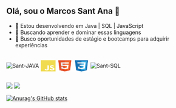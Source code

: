 ## Olá, sou o Marcos Sant Ana 👋
- 🔭 Estou desenvolvendo em Java | SQL | JavaScript
- 🌱 Buscando aprender e dominar essas linguagens
- 👯 Busco oportunidades de estágio e bootcamps para adquirir experiências
<div style="display: inline_block"><br>
  <img align="center" alt="Sant-JAVA" height="30" width="40" src="https://cdn.jsdelivr.net/gh/devicons/devicon@latest/icons/java/java-original.svg">
  <img align="center" alt="Sant-JS" height="30" width="40" src="https://raw.githubusercontent.com/devicons/devicon/master/icons/javascript/javascript-plain.svg">
  <img align="center" alt="Sant-HTML" height="30" width="40" src="https://raw.githubusercontent.com/devicons/devicon/master/icons/html5/html5-original.svg">
  <img align="center" alt="Sant-CSS" height="30" width="40" src="https://raw.githubusercontent.com/devicons/devicon/master/icons/css3/css3-original.svg">
  <img align="center" alt="Sant-SQL" height="30" width="40" src="https://cdn.jsdelivr.net/gh/devicons/devicon@latest/icons/mysql/mysql-original.svg">
</div>

##
<div>
  <a href="mailto:marcos.santtan4@gmail.com"><img src="https://img.shields.io/badge/-Gmail-%23333?style=for-the-badge&logo=gmail&logoColor=white" target="_blank"></a>
  <a href="https://www.linkedin.com/in/marcos-sant-ana-650ba82b5" target="_blank"><img src="https://img.shields.io/badge/-LinkedIn-%230077B5?style=for-the-badge&logo=linkedin&logoColor=white"></a>
</div>
</div>

[![Anurag's GitHub stats](https://github-readme-stats.vercel.app/api?username=MarcosSant-Ana&show_icons=true&theme=radical)](https://github.com/MarcosSant-Ana/github-readme.md-stats)

